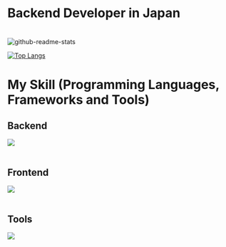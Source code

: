 # Backend Developer in Japan
#
![github-readme-stats](https://github-readme-stats-rose-eight-81.vercel.app/api?username=manabu0926&show_icons=true&theme=vue-dark&count_private=true)

[![Top Langs](https://github-readme-stats.vercel.app/api/top-langs/?username=manabu0926&layout=compact&theme=vue-dark)](https://github.com/anuraghazra/github-readme-stats)


# My Skill (Programming Languages, Frameworks and Tools)
## Backend
<img src="https://skillicons.dev/icons?i=ruby,rails,rust,go,python,java,mysql,postgresql,firebase,gcp,aws" /> <br /><br />
## Frontend
<img src="https://skillicons.dev/icons?i=react,next,typescript,flutter,html,css,js,ts,jquery,graphql" /> <br /><br />
## Tools
<img src="https://skillicons.dev/icons?i=docker,vscode,github" /> <br /><br />

